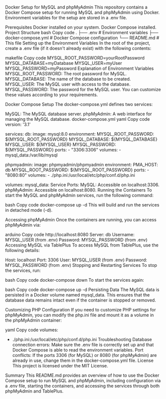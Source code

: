 Docker Setup for MySQL and phpMyAdmin
This repository contains a Docker Compose setup for running MySQL and phpMyAdmin using Docker. Environment variables for the setup are stored in a .env file.

Prerequisites
Docker installed on your system.
Docker Compose installed.
Project Structure
bash
Copy code
.
├── .env                  # Environment variables
├── docker-compose.yml     # Docker Compose configuration
└── README.md              # This file
Setting up the Environment Variables
In the root of the project, create a .env file (if it doesn't already exist) with the following contents:

makefile
Copy code
MYSQL_ROOT_PASSWORD=yourRootPassword
MYSQL_DATABASE=myDatabase
MYSQL_USER=myUser
MYSQL_PASSWORD=myPassword
Explanation of Environment Variables
MYSQL_ROOT_PASSWORD: The root password for MySQL.
MYSQL_DATABASE: The name of the database to be created.
MYSQL_USER: The MySQL user with access to the database.
MYSQL_PASSWORD: The password for the MySQL user.
You can customize these values according to your requirements.

Docker Compose Setup
The docker-compose.yml defines two services:

MySQL: The MySQL database server.
phpMyAdmin: A web interface for managing the MySQL database.
docker-compose.yml
yaml
Copy code
version: '3.1'

services:
  db:
    image: mysql:8.0
    environment:
      MYSQL_ROOT_PASSWORD: ${MYSQL_ROOT_PASSWORD}
      MYSQL_DATABASE: ${MYSQL_DATABASE}
      MYSQL_USER: ${MYSQL_USER}
      MYSQL_PASSWORD: ${MYSQL_PASSWORD}
    ports:
      - "3306:3306"
    volumes:
      - mysql_data:/var/lib/mysql

  phpmyadmin:
    image: phpmyadmin/phpmyadmin
    environment:
      PMA_HOST: db
      MYSQL_ROOT_PASSWORD: ${MYSQL_ROOT_PASSWORD}
    ports:
      - "8080:80"
    volumes:
      - ./php.ini:/usr/local/etc/php/conf.d/php.ini

volumes:
  mysql_data:
Service Ports:
MySQL: Accessible on localhost:3306.
phpMyAdmin: Accessible on localhost:8080.
Running the Containers
To start the MySQL and phpMyAdmin services, run the following command:

bash
Copy code
docker-compose up -d
This will build and run the services in detached mode (-d).

Accessing phpMyAdmin
Once the containers are running, you can access phpMyAdmin via:

arduino
Copy code
http://localhost:8080
Server: db
Username: MYSQL_USER (from .env)
Password: MYSQL_PASSWORD (from .env)
Accessing MySQL via TablePlus
To access MySQL from TablePlus, use the following details:

Host: localhost
Port: 3306
User: MYSQL_USER (from .env)
Password: MYSQL_PASSWORD (from .env)
Stopping and Restarting Services
To stop the services, run:

bash
Copy code
docker-compose down
To start the services again:

bash
Copy code
docker-compose up -d
Persisting Data
The MySQL data is persisted in a Docker volume named mysql_data. This ensures that the database data remains intact even if the container is stopped or removed.

Customizing PHP Configuration
If you need to customize PHP settings for phpMyAdmin, you can modify the php.ini file and mount it as a volume in the phpMyAdmin container:

yaml
Copy code
volumes:
  - ./php.ini:/usr/local/etc/php/conf.d/php.ini
Troubleshooting
Database connection errors: Make sure the .env file is correctly set up and that Docker Compose is able to read the environment variables.
Port conflicts: If the ports 3306 (for MySQL) or 8080 (for phpMyAdmin) are already in use, change them in the docker-compose.yml file.
License
This project is licensed under the MIT License.

Summary
This README.md provides an overview of how to use the Docker Compose setup to run MySQL and phpMyAdmin, including configuration via a .env file, starting the containers, and accessing the services through both phpMyAdmin and TablePlus.
